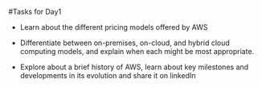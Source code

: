 #Tasks for Day1

- Learn about the different pricing models offered by AWS

- Differentiate between on-premises, on-cloud, and hybrid cloud computing models, and explain when each might be most appropriate.

- Explore about a brief history of AWS, learn about key milestones and developments in its evolution and share it on linkedIn
